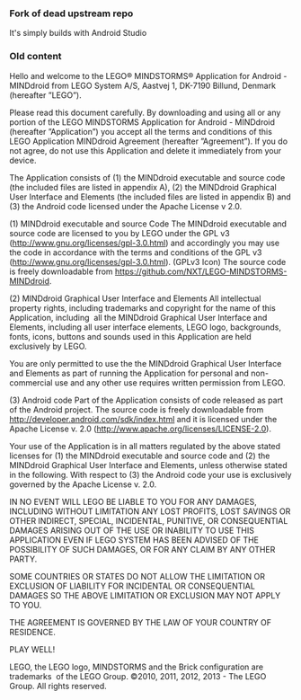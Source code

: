 ### Fork of dead upstream repo

It's simply builds with Android Studio 

### Old content

Hello and welcome to the LEGO® MINDSTORMS® Application for Android - MINDdroid from LEGO System A/S, Aastvej 1, DK-7190 Billund, Denmark (hereafter ”LEGO”).

Please read this document carefully. By downloading and using all or any portion of the LEGO MINDSTORMS Application for Android - MINDdroid (hereafter ”Application”) you accept all the terms and conditions of this LEGO Application MINDdroid Agreement (hereafter ”Agreement”). If you do not agree, do not use this Application and delete it immediately from your device.

The Application consists of (1) the MINDdroid executable and source code (the included files are listed in appendix A), (2) the MINDdroid Graphical User Interface and Elements (the included files are listed in appendix B) and (3) the Android code licensed under the Apache License v 2.0.

(1) MINDdroid executable and source Code
The MINDdroid executable and source code are licensed to you by LEGO under the GPL v3 (http://www.gnu.org/licenses/gpl-3.0.html) and accordingly you may use the code in accordance with the terms and conditions of the GPL v3 (http://www.gnu.org/licenses/gpl-3.0.html). (GPLv3 Icon) The source code is freely downloadable from https://github.com/NXT/LEGO-MINDSTORMS-MINDdroid.

(2) MINDdroid Graphical User Interface and Elements
All intellectual property rights, including trademarks and copyright for the name of this Application, including  all the MINDdroid Graphical User Interface and Elements, including all user interface elements, LEGO logo, backgrounds, fonts, icons, buttons and sounds used in this Application are held exclusively by LEGO.

You are only permitted to use the the MINDdroid Graphical User Interface and Elements as part of running the Application for personal and non-commercial use and any other use requires written permission from LEGO.

(3) Android code 
Part of the Application consists of code released as part of the Android project. The source code is freely downloadable from http://developer.android.com/sdk/index.html and it is licensed under the Apache License v. 2.0 (http://www.apache.org/licenses/LICENSE-2.0).

Your use of the Application is in all matters regulated by the above stated licenses for (1) the MINDdroid executable and source code and (2) the MINDdroid Graphical User Interface and Elements, unless otherwise stated in the following. With respect to (3) the Android code your use is exclusively governed by the Apache License v. 2.0.

IN NO EVENT WILL LEGO BE LIABLE TO YOU FOR ANY DAMAGES, INCLUDING WITHOUT LIMITATION ANY LOST PROFITS, LOST SAVINGS OR OTHER INDIRECT, SPECIAL, INCIDENTAL, PUNITIVE, OR CONSEQUENTIAL DAMAGES ARISING OUT OF THE USE OR INABILITY TO USE THIS APPLICATION EVEN IF LEGO SYSTEM HAS BEEN ADVISED OF THE POSSIBILITY OF SUCH DAMAGES, OR FOR ANY CLAIM BY ANY OTHER PARTY.

SOME COUNTRIES OR STATES DO NOT ALLOW THE LIMITATION OR EXCLUSION OF LIABILITY FOR INCIDENTAL OR CONSEQUENTIAL DAMAGES SO THE ABOVE LIMITATION OR EXCLUSION MAY NOT APPLY TO YOU.

THE AGREEMENT IS GOVERNED BY THE LAW OF YOUR COUNTRY OF RESIDENCE.

PLAY WELL!

LEGO, the LEGO logo, MINDSTORMS and the Brick configuration are trademarks  of the LEGO Group.
©2010, 2011, 2012, 2013 - The LEGO Group. All rights reserved.
